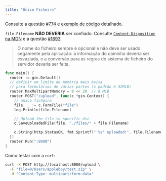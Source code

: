 ```yaml
---
title: "Único Ficheiro"
---
```


Consulte a questão [#774](https://github.com/gin-gonic/gin/issues/774) e [exemplo de código](https://github.com/gin-gonic/examples/tree/master/upload-file/single) detalhado.

`file.Filename` **NÃO DEVERIA** ser confiado. Consulte [`Content-Disposition` na MDN](https://developer.mozilla.org/en-US/docs/Web/HTTP/Headers/Content-Disposition#Directives) e a questão [#1693](https://github.com/gin-gonic/gin/issues/1693).

> O nome do ficheiro sempre é opcional e não deve ser usado cegamente pela aplicação: a informação do caminho deveria ser esvaziada, e a conversão para as regras do sistema de ficheiro do servidor deveria ser feita.

```go
func main() {
  router := gin.Default()
  // definir um limite de memória mais baixa
  // para formulários de várias partes (o padrão é 32MiB)
  router.MaxMultipartMemory = 8 << 20  // 8 MiB
  router.POST("/upload", func(c *gin.Context) {
    // único ficheiro
    file, _ := c.FormFile("file")
    log.Println(file.Filename)

    // Upload the file to specific dst.
    c.SaveUploadedFile(file, "./files/" + file.Filename)

    c.String(http.StatusOK, fmt.Sprintf("'%s' uploaded!", file.Filename))
  })
  router.Run(":8080")
}
```

Como testar com a `curl`:

```sh
curl -X POST http://localhost:8080/upload \
  -F "file=@/Users/appleboy/test.zip" \
  -H "Content-Type: multipart/form-data"
```
